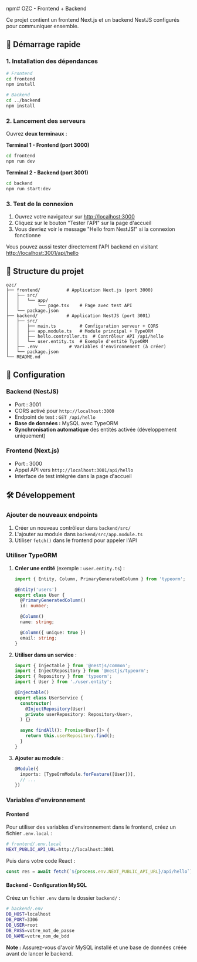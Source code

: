 npm# OZC - Frontend + Backend

Ce projet contient un frontend Next.js et un backend NestJS configurés pour communiquer ensemble.

## 🚀 Démarrage rapide

### 1. Installation des dépendances

```bash
# Frontend
cd frontend
npm install

# Backend
cd ../backend
npm install
```

### 2. Lancement des serveurs

Ouvrez **deux terminaux** :

**Terminal 1 - Frontend (port 3000)**
```bash
cd frontend
npm run dev
```

**Terminal 2 - Backend (port 3001)**
```bash
cd backend
npm run start:dev
```

### 3. Test de la connexion

1. Ouvrez votre navigateur sur [http://localhost:3000](http://localhost:3000)
2. Cliquez sur le bouton "Tester l'API" sur la page d'accueil
3. Vous devriez voir le message "Hello from NestJS!" si la connexion fonctionne

Vous pouvez aussi tester directement l'API backend en visitant [http://localhost:3001/api/hello](http://localhost:3001/api/hello)

## 📁 Structure du projet

```
ozc/
├── frontend/          # Application Next.js (port 3000)
│   ├── src/
│   │   └── app/
│   │       └── page.tsx    # Page avec test API
│   └── package.json
├── backend/           # Application NestJS (port 3001)
│   ├── src/
│   │   ├── main.ts         # Configuration serveur + CORS
│   │   ├── app.module.ts   # Module principal + TypeORM
│   │   ├── hello.controller.ts  # Contrôleur API /api/hello
│   │   └── user.entity.ts  # Exemple d'entité TypeORM
│   ├── .env            # Variables d'environnement (à créer)
│   └── package.json
└── README.md
```

## 🔧 Configuration

### Backend (NestJS)
- Port : 3001
- CORS activé pour `http://localhost:3000`
- Endpoint de test : `GET /api/hello`
- **Base de données :** MySQL avec TypeORM
- **Synchronisation automatique** des entités activée (développement uniquement)

### Frontend (Next.js)
- Port : 3000
- Appel API vers `http://localhost:3001/api/hello`
- Interface de test intégrée dans la page d'accueil

## 🛠️ Développement

### Ajouter de nouveaux endpoints

1. Créer un nouveau contrôleur dans `backend/src/`
2. L'ajouter au module dans `backend/src/app.module.ts`
3. Utiliser `fetch()` dans le frontend pour appeler l'API

### Utiliser TypeORM

1. **Créer une entité** (exemple : `user.entity.ts`) :
   ```typescript
   import { Entity, Column, PrimaryGeneratedColumn } from 'typeorm';

   @Entity('users')
   export class User {
     @PrimaryGeneratedColumn()
     id: number;

     @Column()
     name: string;

     @Column({ unique: true })
     email: string;
   }
   ```

2. **Utiliser dans un service** :
   ```typescript
   import { Injectable } from '@nestjs/common';
   import { InjectRepository } from '@nestjs/typeorm';
   import { Repository } from 'typeorm';
   import { User } from './user.entity';

   @Injectable()
   export class UserService {
     constructor(
       @InjectRepository(User)
       private userRepository: Repository<User>,
     ) {}

     async findAll(): Promise<User[]> {
       return this.userRepository.find();
     }
   }
   ```

3. **Ajouter au module** :
   ```typescript
   @Module({
     imports: [TypeOrmModule.forFeature([User])],
     // ...
   })
   ```

### Variables d'environnement

#### Frontend
Pour utiliser des variables d'environnement dans le frontend, créez un fichier `.env.local` :

```bash
# frontend/.env.local
NEXT_PUBLIC_API_URL=http://localhost:3001
```

Puis dans votre code React :
```typescript
const res = await fetch(`${process.env.NEXT_PUBLIC_API_URL}/api/hello`);
```

#### Backend - Configuration MySQL
Créez un fichier `.env` dans le dossier `backend/` :

```bash
# backend/.env
DB_HOST=localhost
DB_PORT=3306
DB_USER=root
DB_PASS=votre_mot_de_passe
DB_NAME=votre_nom_de_bdd
```

**Note :** Assurez-vous d'avoir MySQL installé et une base de données créée avant de lancer le backend. 